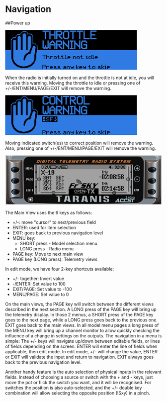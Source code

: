 # Navigation

##Power up

![](images/throttle-warning.png)

When the radio is initially turned on and the throttle is not at idle, you will receive this warning.  Moving the throttle to idle or pressing one of +/-/ENT/MENU/PAGE/EXIT will remove the warning.

![](images/control-warning.png)

Moving indicated switch(es) to correct position will remove the warning. Also, pressing one of +/-/ENT/MENU/PAGE/EXIT will remove the warning.

![](images/Menu-buttons.png)

The Main View uses the 6 keys as follows: 
- +/-: move "cursor" to next/previous field
- ENTER: used for item selection
- EXIT: goes back to previous navigation level
- MENU key:
    * SHORT press - Model selection menu
    * LONG press - Radio menu
- PAGE key: Move to next main view
- PAGE key (LONG press): Telemetry views

In edit mode, we have four 2-key shortcuts available:
* +/- together: Invert value
* -/ENTER: Set value to 100
* EXIT/PAGE: Set value to -100
* MENU/PAGE: Set value to 0


On the main views, the PAGE key will switch between the different views described in the next section. A LONG press of the PAGE key will bring up the telemetry display. In those 2 menus, a SHORT press of the PAGE key goes to the next page, while a LONG press goes back to the previous one. EXIT goes back to the main views. In all model menu pages a long press of the MENU key will bring up a channel monitor to allow quickly checking the influence of a change in settings on the outputs.
The navigation in a menu is simple: The +/- keys will navigate up/down between editable fields, or lines of fields depending on the screen.
ENTER will enter the line of fields when applicable, then edit mode. In edit mode, +/- will change the value, ENTER or EXIT will validate the input and return to navigation. EXIT always goes back to the previous navigation level.

Another handy feature is the auto selection of physical inputs in the relevant fields. Instead of choosing a source or switch with the + and - keys, just move the pot or flick the switch you want, and it will be recognised. For switches the position is also auto-selected, and the +/- double key combination will allow selecting the opposite position (!Sxy) in a pinch.



